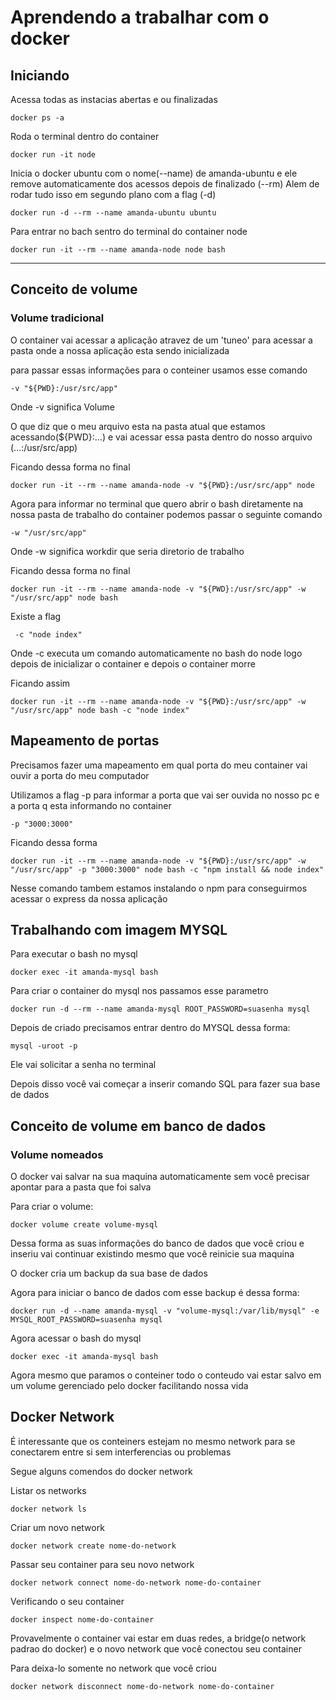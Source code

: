 # Aprendendo a trabalhar com o docker

## Iniciando

Acessa todas as instacias abertas e ou finalizadas

```
docker ps -a
```


Roda o terminal dentro do container
```
docker run -it node
```

Inicia o docker ubuntu com o nome(--name) de amanda-ubuntu e ele remove automaticamente dos acessos depois de finalizado (--rm)
Alem de rodar tudo isso em segundo plano com a flag (-d)

```
docker run -d --rm --name amanda-ubuntu ubuntu
```

Para entrar no bach sentro do terminal do container node
```
docker run -it --rm --name amanda-node node bash
```
---
## Conceito de volume

### Volume tradicional
O container vai acessar a aplicação atravez de um 'tuneo' para acessar a pasta onde a nossa aplicação esta sendo inicializada

para passar essas informações para o conteiner usamos esse comando
```
-v "${PWD}:/usr/src/app"
```
Onde -v significa Volume

O que diz que o meu arquivo esta na pasta atual que estamos acessando(${PWD}:...) e vai acessar essa pasta dentro do nosso arquivo (...:/usr/src/app)

Ficando dessa forma no final
```
docker run -it --rm --name amanda-node -v "${PWD}:/usr/src/app" node
```

Agora para informar no terminal que quero abrir o bash diretamente na nossa pasta de trabalho do container podemos passar o seguinte comando
```
-w "/usr/src/app"
```
Onde -w significa workdir que seria diretorio de trabalho

Ficando dessa forma no final
```
docker run -it --rm --name amanda-node -v "${PWD}:/usr/src/app" -w "/usr/src/app" node bash
```
Existe a flag 
```
 -c "node index"
```
Onde -c executa um comando automaticamente no bash do node logo depois de inicializar o container e depois o container morre

Ficando assim 
```
docker run -it --rm --name amanda-node -v "${PWD}:/usr/src/app" -w "/usr/src/app" node bash -c "node index"
```

## Mapeamento de portas

Precisamos fazer uma mapeamento em qual porta do meu container vai ouvir a porta do meu computador

Utilizamos a flag -p para informar a porta que vai ser ouvida no nosso pc e a porta q esta informando no container
```
-p "3000:3000"
```
Ficando dessa forma
```
docker run -it --rm --name amanda-node -v "${PWD}:/usr/src/app" -w "/usr/src/app" -p "3000:3000" node bash -c "npm install && node index"
```
Nesse comando tambem estamos instalando o npm para conseguirmos acessar o express da nossa aplicação

## Trabalhando com imagem MYSQL

Para executar o bash no mysql
```
docker exec -it amanda-mysql bash
```
Para criar o container do mysql nos passamos esse parametro
```
docker run -d --rm --name amanda-mysql ROOT_PASSWORD=suasenha mysql
```

Depois de criado precisamos entrar dentro do MYSQL dessa forma:
```
mysql -uroot -p
```
Ele vai solicitar a senha no terminal

Depois disso você vai começar a inserir comando SQL para fazer sua base de dados

## Conceito de volume em banco de dados
### Volume nomeados
O docker vai salvar na sua maquina automaticamente sem você precisar apontar para a pasta que foi salva

Para criar o volume:

```
docker volume create volume-mysql
```

Dessa forma as suas informações do banco de dados que você criou e inseriu vai continuar existindo mesmo que você reinicie sua maquina

O docker cria um backup da sua base de dados

Agora para iniciar o banco de dados com esse backup é dessa forma:
```
docker run -d --name amanda-mysql -v "volume-mysql:/var/lib/mysql" -e MYSQL_ROOT_PASSWORD=suasenha mysql
```
Agora acessar o bash do mysql
```
docker exec -it amanda-mysql bash
```
Agora mesmo que paramos o conteiner todo o conteudo vai estar salvo em um volume gerenciado pelo docker facilitando nossa vida

## Docker Network

É interessante que os conteiners estejam no mesmo network para se conectarem entre si sem interferencias ou problemas

Segue alguns comendos do docker network

Listar os networks
```
docker network ls 
```
Criar um novo network
```
docker network create nome-do-network
```
Passar seu container para seu novo network
```
docker network connect nome-do-network nome-do-container 
```
Verificando o seu container
```
docker inspect nome-do-container
```

Provavelmente o container vai estar em duas redes, a bridge(o network padrao do docker) e o novo network que você conectou seu container

Para deixa-lo somente no network que você criou
```
docker network disconnect nome-do-network nome-do-container
```


